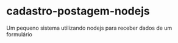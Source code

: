 # cadastro-postagem-nodejs
 Um pequeno sistema utilizando nodejs para receber dados de um formulário

